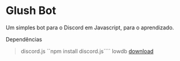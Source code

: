 # Glush Bot
Um simples bot para o Discord em Javascript, para o aprendizado.

Dependências
> discord.js ``npm install discord.js````
> lowdb [download](https://github.com/typicode/lowdb)

